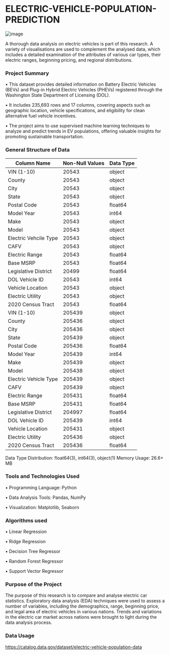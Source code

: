 # ELECTRIC-VEHICLE-POPULATION-PREDICTION
![image](https://github.com/user-attachments/assets/493c1ebb-7967-496d-96c4-b1cc391bfe9c)

A thorough data analysis on electric vehicles is part of this research. A variety of visualisations are used to complement the analysed data, which includes a detailed examination of the attributes of various car types, their electric ranges, beginning pricing, and regional distributions.
### Project Summary
•	This dataset provides detailed information on Battery Electric Vehicles (BEVs) and Plug-in Hybrid Electric Vehicles (PHEVs) registered through the Washington State Department of Licensing (DOL). 

•	It includes 235,693 rows and 17 columns, covering aspects such as geographic location, vehicle specifications, and eligibility for clean alternative fuel vehicle incentives. 

•	The project aims to use supervised machine learning techniques to analyze and predict trends in EV populations, offering valuable insights for promoting sustainable transportation.

### General Structure of Data

 Column Name      | Non-Null Values | Data Type |
 |--------------------------|-----------------|-----------|
 | VIN (1-10)               | 20543 | object |
 | County                   | 20543 | object |
 | City                     | 20543 | object |
 | State                    | 20543 | object |
 | Postal Code              | 20543 | float64|
 | Model Year               | 20543 | int64  |
 | Make                     | 20543 | object |
 | Model                    | 20543 | object |
 | Electric Vehcile Type    | 20543 | object |
 | CAFV                     | 20543 | object |
 | Electric Range           | 20543 | float64|
 | Base MSRP                | 20543 | float64|
 | Legislative District     | 20499 | float64|
 | DOL Vehicle ID           | 20543 | int64  |
 | Vehicle Location         | 20543 | object |
 | Electric Utility         | 20543 | object |
 | 2020 Census Tract        | 20543 | float64 |
 | VIN (1-10)               | 205439 | object |
 | County                   | 205436 | object |
 | City                     | 205436 | object |
 | State                    | 205439 | object |
 | Postal Code              | 205436 | float64|
 | Model Year               | 205439 | int64  |
 | Make                     | 205439 | object |
 | Model                    | 205438 | object |
 | Electric Vehicle Type    | 205439 | object |
 | CAFV                     | 205439 | object |
 | Electric Range           | 205431 | float64|
 | Base MSRP                | 205431 | float64|
 | Legislative District     | 204997 | float64|
 | DOL Vehicle ID           | 205439 | int64  |
 | Vehicle Location         | 205431 | object |
 | Electric Utility         | 205436 | object |
 | 2020 Census Tract        | 205436 | float64 |
 
 Data Type Distribution: float64(3), int64(3), object(1)
 Memory Usage: 26.6+ MB

 ### Tools and Technologies Used
•	Programming Language: Python

•	Data Analysis Tools: Pandas, NumPy

•	Visualization: Matplotlib, Seaborn

### Algorithms used
•	Linear Regression

•	Ridge Regression

•	Decision Tree Regressor

•	Random Forest Regressor

•	Support Vector Regressor

### Purpose of the Project
The purpose of this research is to compare and analyse electric car statistics. Exploratory data analysis (EDA) techniques were used to assess a number of variables, including the demographics, range, beginning price, and legal area of electric vehicles in various nations. Trends and variations in the electric car market across nations were brought to light during the data analysis process.

### Data Usage
https://catalog.data.gov/dataset/electric-vehicle-population-data


